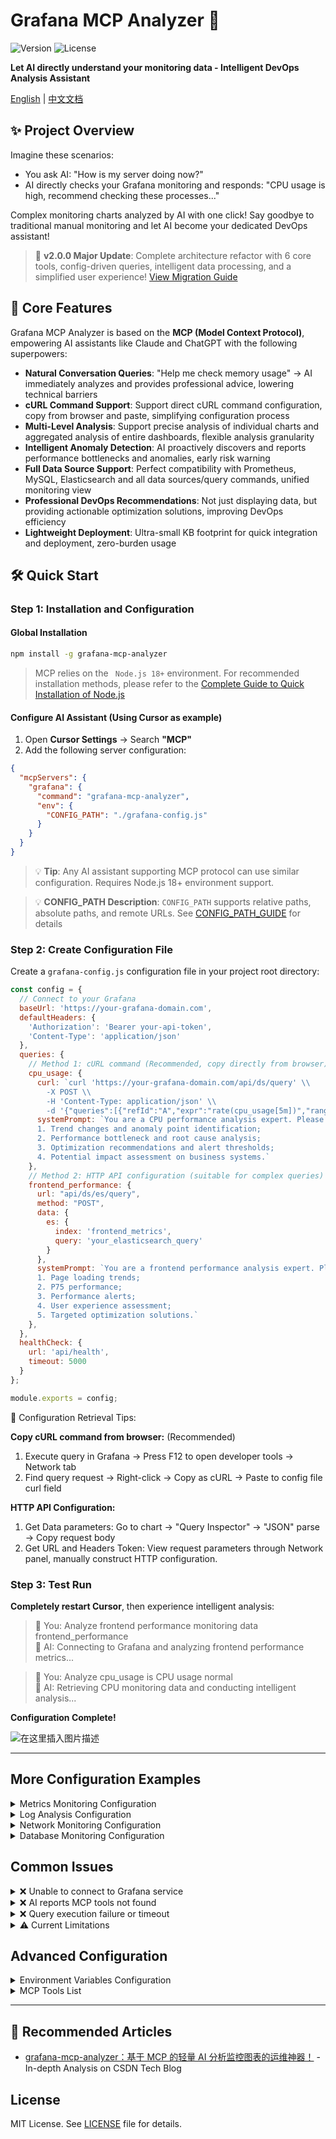 # Grafana MCP Analyzer 🤖

![Version](https://img.shields.io/npm/v/grafana-mcp-analyzer) ![License](https://img.shields.io/npm/l/grafana-mcp-analyzer)

**Let AI directly understand your monitoring data - Intelligent DevOps Analysis Assistant**

[English](https://github.com/SailingCoder/grafana-mcp-analyzer/blob/main/README_EN.md) | [中文文档](https://github.com/SailingCoder/grafana-mcp-analyzer/blob/main/README.md)

## ✨ Project Overview

Imagine these scenarios:
- You ask AI: "How is my server doing now?" 
- AI directly checks your Grafana monitoring and responds: "CPU usage is high, recommend checking these processes..."

Complex monitoring charts analyzed by AI with one click! Say goodbye to traditional manual monitoring and let AI become your dedicated DevOps assistant!

> 🎉 **v2.0.0 Major Update**: Complete architecture refactor with 6 core tools, config-driven queries, intelligent data processing, and a simplified user experience! [View Migration Guide](docs/API_REFERENCE.md#版本更新)

## 🚀 Core Features

Grafana MCP Analyzer is based on the **MCP (Model Context Protocol)**, empowering AI assistants like Claude and ChatGPT with the following superpowers:

- **Natural Conversation Queries**: "Help me check memory usage" → AI immediately analyzes and provides professional advice, lowering technical barriers
- **cURL Command Support**: Support direct cURL command configuration, copy from browser and paste, simplifying configuration process
- **Multi-Level Analysis**: Support precise analysis of individual charts and aggregated analysis of entire dashboards, flexible analysis granularity
- **Intelligent Anomaly Detection**: AI proactively discovers and reports performance bottlenecks and anomalies, early risk warning
- **Full Data Source Support**: Perfect compatibility with Prometheus, MySQL, Elasticsearch and all data sources/query commands, unified monitoring view
- **Professional DevOps Recommendations**: Not just displaying data, but providing actionable optimization solutions, improving DevOps efficiency
- **Lightweight Deployment**: Ultra-small KB footprint for quick integration and deployment, zero-burden usage

## 🛠️ Quick Start

### Step 1: Installation and Configuration

#### Global Installation
```bash
npm install -g grafana-mcp-analyzer
```
> MCP relies on the ` Node.js 18+` environment. For recommended installation methods, please refer to the [Complete Guide to Quick Installation of Node.js](https://blog.csdn.net/qq_37834631/article/details/148457021?spm=1001.2014.3001.5501)

#### Configure AI Assistant (Using Cursor as example)

1. Open **Cursor Settings** → Search **"MCP"**
2. Add the following server configuration:

```json
{
  "mcpServers": {
    "grafana": {
      "command": "grafana-mcp-analyzer",
      "env": {
        "CONFIG_PATH": "./grafana-config.js"
      }
    }
  }
}
```

> 💡 **Tip**: Any AI assistant supporting MCP protocol can use similar configuration. Requires Node.js 18+ environment support.

> 💡 **CONFIG_PATH Description**: `CONFIG_PATH` supports relative paths, absolute paths, and remote URLs. See [CONFIG_PATH_GUIDE](https://github.com/SailingCoder/grafana-mcp-analyzer/blob/main/docs/CONFIG_PATH_GUIDE.md) for details

### Step 2: Create Configuration File

Create a `grafana-config.js` configuration file in your project root directory:

```javascript
const config = {
  // Connect to your Grafana
  baseUrl: 'https://your-grafana-domain.com',
  defaultHeaders: {
    'Authorization': 'Bearer your-api-token',
    'Content-Type': 'application/json'
  },
  queries: {
    // Method 1: cURL command (Recommended, copy directly from browser)
    cpu_usage: {
      curl: `curl 'https://your-grafana-domain.com/api/ds/query' \\
        -X POST \\
        -H 'Content-Type: application/json' \\
        -d '{"queries":[{"refId":"A","expr":"rate(cpu_usage[5m])","range":{"from":"now-1h","to":"now"}}]}'`,
      systemPrompt: `You are a CPU performance analysis expert. Please analyze CPU usage from the following dimensions:
      1. Trend changes and anomaly point identification;
      2. Performance bottleneck and root cause analysis;
      3. Optimization recommendations and alert thresholds;
      4. Potential impact assessment on business systems.`
    },
    // Method 2: HTTP API configuration (suitable for complex queries)
    frontend_performance: {
      url: "api/ds/es/query",
      method: "POST",
      data: {
        es: {
          index: 'frontend_metrics',
          query: 'your_elasticsearch_query'
        }
      },
      systemPrompt: `You are a frontend performance analysis expert. Please analyze FCP metrics and provide recommendations, including:
      1. Page loading trends;
      2. P75 performance;
      3. Performance alerts;
      4. User experience assessment;
      5. Targeted optimization solutions.`
    },
  },
  healthCheck: { 
    url: 'api/health',
    timeout: 5000
  }
};

module.exports = config;
```

📌 Configuration Retrieval Tips:

**Copy cURL command from browser:** (Recommended)
1. Execute query in Grafana → Press F12 to open developer tools → Network tab
2. Find query request → Right-click → Copy as cURL → Paste to config file curl field

**HTTP API Configuration:**
1. Get Data parameters: Go to chart → "Query Inspector" → "JSON" parse → Copy request body
2. Get URL and Headers Token: View request parameters through Network panel, manually construct HTTP configuration.

### Step 3: Test Run

**Completely restart Cursor**, then experience intelligent analysis:

> 👤 You: Analyze frontend performance monitoring data frontend_performance  
> 🤖 AI: Connecting to Grafana and analyzing frontend performance metrics...

> 👤 You: Analyze cpu_usage is CPU usage normal  
> 🤖 AI: Retrieving CPU monitoring data and conducting intelligent analysis...

**Configuration Complete!**

![在这里插入图片描述](https://i-blog.csdnimg.cn/direct/922ac00595694c5796556586b224d63f.png#pic_center)


---

## More Configuration Examples

<details>
<summary>Metrics Monitoring Configuration</summary>

```javascript
// Metrics query
prometheus_metrics: {
  curl: `curl 'api/ds/query' \\
    -X POST \\
    -H 'Content-Type: application/json' \\
    -d '{"queries":[{
      "refId":"A",
      "expr":"node_memory_MemAvailable_bytes / node_memory_MemTotal_bytes * 100",
      "range":{"from":"now-2h","to":"now"}
    }]}'`,
  systemPrompt: `Memory usage expert analysis: Focus on memory leak risks, usage trends, abnormal fluctuations, and optimization recommendations.`
}
```

</details>

<details>
<summary>Log Analysis Configuration</summary>

```javascript
// Elasticsearch log query
error_logs: {
  url: "api/ds/es/query", 
  method: "POST",
  data: {
    es: {
      index: "app-logs-*",
      query: {
        "query": {
          "bool": {
            "must": [
              {"term": {"level": "ERROR"}},
              {"range": {"@timestamp": {"gte": "now-1h"}}}
            ]
          }
        }
      }
    }
  },
  systemPrompt: `Log analysis expert: Identify error patterns, frequency analysis, impact assessment, and troubleshooting recommendations.`
}
```

</details>

<details>
<summary>Network Monitoring Configuration</summary>

```javascript
// Network latency monitoring
network_latency: {
  curl: `curl 'api/ds/query' \\
    -X POST \\
    -d '{"queries":[{
      "refId":"A", 
      "expr":"histogram_quantile(0.95, rate(http_request_duration_seconds_bucket[5m]))",
      "range":{"from":"now-30m","to":"now"}
    }]}'`,
  systemPrompt: `Network performance expert: Analyze P95 latency, identify slow requests, locate network bottlenecks, and optimization strategies.`
}
```

</details>

<details>
<summary>Database Monitoring Configuration</summary>

```javascript
// MySQL performance monitoring
mysql_performance: {
  url: "api/ds/mysql/query",
  method: "POST", 
  data: {
    sql: "SELECT * FROM performance_schema.events_statements_summary_by_digest ORDER BY avg_timer_wait DESC LIMIT 10"
  },
  systemPrompt: `Database performance expert: Slow query analysis, index optimization recommendations, query performance trend assessment.`
}
```

</details>

## Common Issues

<details>
<summary>❌ Unable to connect to Grafana service</summary>

- Check Grafana address format: Must include `https://` or `http://`
- Verify API key validity: Ensure not expired and has sufficient permissions
- Test network connectivity and firewall settings

</details>

<details>
<summary>❌ AI reports MCP tools not found</summary>

- Completely exit Cursor and restart
- Check if configuration file path is correct
- Ensure Node.js version ≥ 18 (node -v)

</details>

<details>
<summary>❌ Query execution failure or timeout</summary>

- Increase timeout settings
- Check data source connection status
- Data volume too large, reduce time range

</details>

<details>
<summary>⚠️ Current Limitations</summary>

(Limited by AI model context processing capabilities)

- **More suitable for small to medium-scale data analysis**: Current analysis capabilities mainly focus on small to medium volume monitoring data, suitable for daily inspections, local anomaly location and other scenarios, covering basic routine operations needs
- **Challenges remain for large data volume scenarios**: When processing large-scale monitoring data, limited by the current AI models' context processing capabilities, repeated custom Tool calls may occur. It is recommended to **reduce query scope** as a temporary solution at this stage

With the continuous advancement of AI models in context capabilities, better support for large data volume processing is expected in the future. Meanwhile, this library will also iterate to provide more robust capability optimization solutions for big data scenarios in subsequent releases.

</details>

## Advanced Configuration

<details>
<summary>Environment Variables Configuration</summary>

```bash
export GRAFANA_URL="https://your-grafana.com"
export GRAFANA_TOKEN="your-api-token"
```

</details>

<details>
<summary>MCP Tools List</summary>

| Tool | Function | Use Case |
|------|----------|----------|
| `analyze_query` | Query + AI analysis | Need professional advice |
| `query_data` | Raw data query | Only need data |
| `check_health` | Health check | Status monitoring |
| `list_queries` | Query list | View configuration |

Tool Usage

```javascript
// AI assistant automatically selects appropriate tools
👤 "Analyze CPU usage" → 🤖 Calls analyze_query
👤 "Get memory data" → 🤖 Calls query_data  
👤 "Check service status" → 🤖 Calls check_health
👤 "What monitoring queries are available" → 🤖 Calls list_queries
```
</details>

---

## 📖 Recommended Articles

- [grafana-mcp-analyzer：基于 MCP 的轻量 AI 分析监控图表的运维神器！](https://blog.csdn.net/qq_37834631/article/details/148473620?spm=1001.2014.3001.5501) - In-depth Analysis on CSDN Tech Blog

## License

MIT License. See [LICENSE](LICENSE) file for details. 